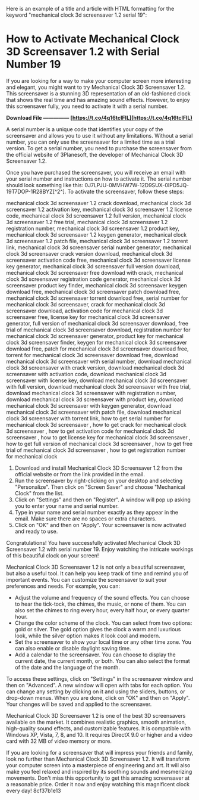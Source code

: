 
 Here is an example of a title and article with HTML formatting for the keyword "mechanical clock 3d screensaver 1.2 serial 19":  
# How to Activate Mechanical Clock 3D Screensaver 1.2 with Serial Number 19
 
If you are looking for a way to make your computer screen more interesting and elegant, you might want to try Mechanical Clock 3D Screensaver 1.2. This screensaver is a stunning 3D representation of an old-fashioned clock that shows the real time and has amazing sound effects. However, to enjoy this screensaver fully, you need to activate it with a serial number.
 
**Download File ————— [https://t.co/4q16tclFIL](https://t.co/4q16tclFIL)**


 
A serial number is a unique code that identifies your copy of the screensaver and allows you to use it without any limitations. Without a serial number, you can only use the screensaver for a limited time as a trial version. To get a serial number, you need to purchase the screensaver from the official website of 3Planesoft, the developer of Mechanical Clock 3D Screensaver 1.2.
 
Once you have purchased the screensaver, you will receive an email with your serial number and instructions on how to activate it. The serial number should look something like this: 0J7LPJU-0MVHW7W-12D9SUX-0IPD5JQ-19T7DOP-1R28BYZ[^2^]. To activate the screensaver, follow these steps:
 
mechanical clock 3d screensaver 1.2 crack download,  mechanical clock 3d screensaver 1.2 activation key,  mechanical clock 3d screensaver 1.2 license code,  mechanical clock 3d screensaver 1.2 full version,  mechanical clock 3d screensaver 1.2 free trial,  mechanical clock 3d screensaver 1.2 registration number,  mechanical clock 3d screensaver 1.2 product key,  mechanical clock 3d screensaver 1.2 keygen generator,  mechanical clock 3d screensaver 1.2 patch file,  mechanical clock 3d screensaver 1.2 torrent link,  mechanical clock 3d screensaver serial number generator,  mechanical clock 3d screensaver crack version download,  mechanical clock 3d screensaver activation code free,  mechanical clock 3d screensaver license key generator,  mechanical clock 3d screensaver full version download,  mechanical clock 3d screensaver free download with crack,  mechanical clock 3d screensaver registration code generator,  mechanical clock 3d screensaver product key finder,  mechanical clock 3d screensaver keygen download free,  mechanical clock 3d screensaver patch download free,  mechanical clock 3d screensaver torrent download free,  serial number for mechanical clock 3d screensaver,  crack for mechanical clock 3d screensaver download,  activation code for mechanical clock 3d screensaver free,  license key for mechanical clock 3d screensaver generator,  full version of mechanical clock 3d screensaver download,  free trial of mechanical clock 3d screensaver download,  registration number for mechanical clock 3d screensaver generator,  product key for mechanical clock 3d screensaver finder,  keygen for mechanical clock 3d screensaver download free,  patch for mechanical clock 3d screensaver download free,  torrent for mechanical clock 3d screensaver download free,  download mechanical clock 3d screensaver with serial number,  download mechanical clock 3d screensaver with crack version,  download mechanical clock 3d screensaver with activation code,  download mechanical clock 3d screensaver with license key,  download mechanical clock 3d screensaver with full version,  download mechanical clock 3d screensaver with free trial,  download mechanical clock 3d screensaver with registration number,  download mechanical clock 3d screensaver with product key,  download mechanical clock 3d screensaver with keygen generator,  download mechanical clock 3d screensaver with patch file,  download mechanical clock 3d screensaver with torrent link,  how to get serial number for mechanical clock 3d screensaver ,  how to get crack for mechanical clock 3d screensaver ,  how to get activation code for mechanical clock 3d screensaver ,  how to get license key for mechanical clock 3d screensaver ,  how to get full version of mechanical clock 3d screensaver ,  how to get free trial of mechanical clock 3d screensaver ,  how to get registration number for mechanical clock
 
1. Download and install Mechanical Clock 3D Screensaver 1.2 from the official website or from the link provided in the email.
2. Run the screensaver by right-clicking on your desktop and selecting "Personalize". Then click on "Screen Saver" and choose "Mechanical Clock" from the list.
3. Click on "Settings" and then on "Register". A window will pop up asking you to enter your name and serial number.
4. Type in your name and serial number exactly as they appear in the email. Make sure there are no spaces or extra characters.
5. Click on "OK" and then on "Apply". Your screensaver is now activated and ready to use.

Congratulations! You have successfully activated Mechanical Clock 3D Screensaver 1.2 with serial number 19. Enjoy watching the intricate workings of this beautiful clock on your screen!
  
Mechanical Clock 3D Screensaver 1.2 is not only a beautiful screensaver, but also a useful tool. It can help you keep track of time and remind you of important events. You can customize the screensaver to suit your preferences and needs. For example, you can:

- Adjust the volume and frequency of the sound effects. You can choose to hear the tick-tock, the chimes, the music, or none of them. You can also set the chimes to ring every hour, every half hour, or every quarter hour.
- Change the color scheme of the clock. You can select from two options: gold or silver. The gold option gives the clock a warm and luxurious look, while the silver option makes it look cool and modern.
- Set the screensaver to show your local time or any other time zone. You can also enable or disable daylight saving time.
- Add a calendar to the screensaver. You can choose to display the current date, the current month, or both. You can also select the format of the date and the language of the month.

To access these settings, click on "Settings" in the screensaver window and then on "Advanced". A new window will open with tabs for each option. You can change any setting by clicking on it and using the sliders, buttons, or drop-down menus. When you are done, click on "OK" and then on "Apply". Your changes will be saved and applied to the screensaver.
  
Mechanical Clock 3D Screensaver 1.2 is one of the best 3D screensavers available on the market. It combines realistic graphics, smooth animation, high-quality sound effects, and customizable features. It is compatible with Windows XP, Vista, 7, 8, and 10. It requires DirectX 9.0 or higher and a video card with 32 MB of video memory or more.
 
If you are looking for a screensaver that will impress your friends and family, look no further than Mechanical Clock 3D Screensaver 1.2. It will transform your computer screen into a masterpiece of engineering and art. It will also make you feel relaxed and inspired by its soothing sounds and mesmerizing movements. Don't miss this opportunity to get this amazing screensaver at a reasonable price. Order it now and enjoy watching this magnificent clock every day!
 8cf37b1e13
 
